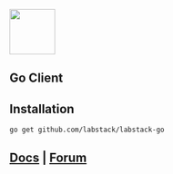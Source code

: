 <a href="https://labstack.com"><img height="80" src="https://cdn.labstack.com/images/labstack-logo.svg"></a>

## Go Client

## Installation

`go get github.com/labstack/labstack-go`

## [Docs](https://labstack.com/docs) | [Forum](https://forum.labstack.com)
